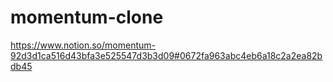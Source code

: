 # momentum-clone

https://www.notion.so/momentum-92d3d1ca516d43bfa3e525547d3b3d09#0672fa963abc4eb6a18c2a2ea82bdb45
